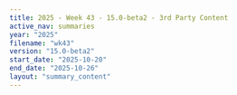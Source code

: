 ```yaml
---
title: 2025 - Week 43 - 15.0-beta2 - 3rd Party Content
active_nav: summaries
year: "2025"
filename: "wk43"
version: "15.0-beta2"
start_date: "2025-10-20"
end_date: "2025-10-26"
layout: "summary_content"
---
```

